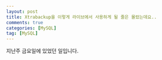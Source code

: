 ```yaml
---
layout: post
title: Xtrabackup을 이렇게 라이브에서 사용하게 될 줄은 몰랐는데요..
comments: true
categories: [MySQL]
tag: [MySQL]
---
```


지난주 금요일에 있었던 일입니다.  

